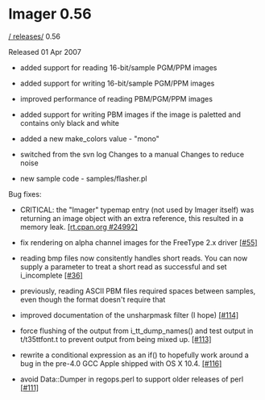 # Imager 0.56

[ / ](..) [releases/](./) 0.56

Released 01 Apr 2007

 - added support for reading 16-bit/sample PGM/PPM images

 - added support for writing 16-bit/sample PGM/PPM images

 - improved performance of reading PBM/PGM/PPM images

 - added support for writing PBM images if the image is paletted and contains only black and white

 - added a new make_colors value - "mono"

 - switched from the svn log Changes to a manual Changes to reduce noise

 - new sample code - samples/flasher.pl

Bug fixes:

 - CRITICAL: the "Imager" typemap entry (not used by Imager itself) was returning an image object with an extra reference, this resulted in a memory leak. [\[rt.cpan.org #24992\]](https://rt.cpan.org/Ticket/Display.html?id=24992)

 - fix rendering on alpha channel images for the FreeType 2.x driver [[#55]](https://github.com/tonycoz/imager/issues/55)

 - reading bmp files now consitently handles short reads. You can now supply a parameter to treat a short read as successful and set i_incomplete [[#36]](https://github.com/tonycoz/imager/issues/36)

 - previously, reading ASCII PBM files required spaces between samples, even though the format doesn't require that

 - improved documentation of the unsharpmask filter (I hope) [[#114]](https://github.com/tonycoz/imager/issues/114)

 - force flushing of the output from i_tt_dump_names() and test output in t/t35ttfont.t to prevent output from being mixed up. [[#113]](https://github.com/tonycoz/imager/issues/113)

 - rewrite a conditional expression as an if() to hopefully work around a bug in the pre-4.0 GCC Apple shipped with OS X 10.4. [[#116]](https://github.com/tonycoz/imager/issues/116)

 - avoid Data::Dumper in regops.perl to support older releases of perl [[#111]](https://github.com/tonycoz/imager/issues/111)